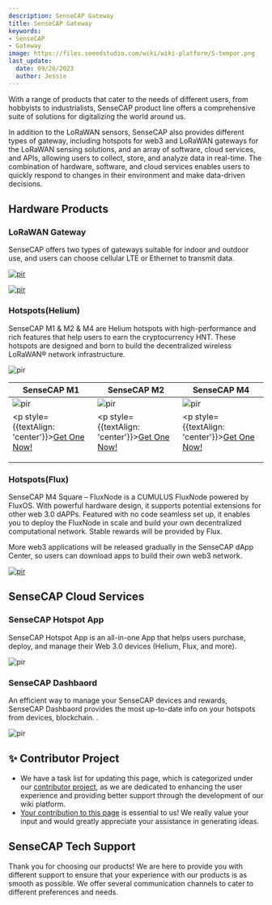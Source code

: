 ```yaml
---
description: SenseCAP Gateway
title: SenseCAP Gateway
keywords:
- SenseCAP
- Gateway
image: https://files.seeedstudio.com/wiki/wiki-platform/S-tempor.png
last_update:
  date: 09/26/2023
  author: Jessie
---
```




With a range of products that cater to the needs of different users, from hobbyists to industrialists, SenseCAP product line offers a comprehensive suite of solutions for digitalizing the world around us.

In addition to the LoRaWAN sensors, SenseCAP also provides different types of gateway, including hotspots for web3 and LoRaWAN gateways for the LoRaWAN sensing solutions, and an array of software, cloud services, and APIs, allowing users to collect, store, and analyze data in real-time. The combination of hardware, software, and cloud services enables users to quickly respond to changes in their environment and make data-driven decisions.






## Hardware Products

### LoRaWAN Gateway

SenseCAP offers two types of gateways suitable for indoor and outdoor use, and users can choose cellular LTE or Ethernet to transmit data.

<p style={{textAlign: 'center'}}><a href="https://www.seeedstudio.com/SenseCAP-Multi-Platform-LoRaWAN-Indoor-Gateway-SX1302-EU868-p-5471.html" target="_blank"><img src="https://sensecap-solution-upload.cdn.seeed.cn/cc/2022/09/029cab35952193f5e1ea3c80fda40937-2.png?x-oss-process=image%2Fformat,webp" alt="pir" width={1000} height="auto" /></a></p>


<p style={{textAlign: 'center'}}><a href="https://www.seeedstudio.com/LoRaWAN-Gateway-EU868-p-4305.html" target="_blank"><img src="https://sensecap-solution-upload.cdn.seeed.cn/cc/2022/09/1ef6149dd438035c41238babee3f27e5-1.png?x-oss-process=image%2Fformat,webp" alt="pir" width={1000} height="auto" /></a></p>

### Hotspots(Helium)


SenseCAP M1 & M2 & M4 are Helium hotspots with high-performance and rich features that help users to earn the cryptocurrency HNT. These hotspots are designed and born to build the decentralized wireless LoRaWAN® network infrastructure.


<p style={{textAlign: 'center'}}><img src="https://files.seeedstudio.com/wiki/SenseCAP/introduction/helium-sensecap6.png" alt="pir" width={1000} height="auto" /></p>

|SenseCAP M1|SenseCAP M2|SenseCAP M4|
|------------------|--------------------------|-----------------------|
|<img src="https://media-cdn.seeedstudio.com/media/catalog/product/cache/bb49d3ec4ee05b6f018e93f896b8a25d/8/6/868ce_4.jpg" alt="pir" width={300} height="auto" />|<img src="https://media-cdn.seeedstudio.com/media/catalog/product/cache/bb49d3ec4ee05b6f018e93f896b8a25d/1/-/1-sensecap-m2-light-hotspot-software-license--first_1_.jpg" alt="pir" width={300} height="auto" />|<img src="https://media-cdn.seeedstudio.com/media/catalog/product/cache/bb49d3ec4ee05b6f018e93f896b8a25d/s/e/sensecap-m4-2.png" alt="pir" width={300} height="auto" />|
|<p style={{textAlign: 'center'}}>[Get One Now!](https://www.seeedstudio.com/SenseCAP-M1-LoRaWAN-Indoor-Gateway-EU868-p-5022.html)</p>|<p style={{textAlign: 'center'}}>[Get One Now!](https://www.seeedstudio.com/SenseCAP-M2-Light-Hotspot-and-Software-License.html)</p>|<p style={{textAlign: 'center'}}>[Get One Now!](https://www.seeedstudio.com/SenseCAP-M4-p-5556.html)</p>|



### Hotspots(Flux)

SenseCAP M4 Square – FluxNode is a CUMULUS FluxNode powered by FluxOS. With powerful hardware design, it supports potential extensions for other web 3.0 dAPPs. Featured with no code seamless set up, it enables you to deploy the FluxNode in scale and build your own decentralized computational network. Stable rewards will be provided by Flux.

More web3 applications will be released gradually in the SenseCAP dApp Center, so users can download apps to build their own web3 network.

<p style={{textAlign: 'center'}}><a href="https://www.seeedstudio.com/SenseCAP-M4-p-5556.html" target="_blank"><img src="https://files.seeedstudio.com/wiki/SenseCAP/introduction/flux-sensecap.png" alt="pir" width={1000} height="auto" /></a></p>

## SenseCAP Cloud Services

### SenseCAP Hotspot App

SenseCAP Hotspot App is an all-in-one App that helps users purchase, deploy, and manage their Web 3.0 devices (Helium, Flux, and more).

<p style={{textAlign: 'center'}}><img src="https://files.seeedstudio.com/wiki/SenseCAP/introduction/hotspot-app.png" alt="pir" width={1000} height="auto" /></p>


### SenseCAP Dashbaord

An efficient way to manage your SenseCAP devices and rewards, SenseCAP Dashbaord provides the most up-to-date info on your hotspots from devices, blockchain. .
<p style={{textAlign: 'center'}}><img src="https://files.seeedstudio.com/wiki/SenseCAP/introduction/dashboard.png" alt="pir" width={1000} height="auto" /></p>

## ✨ Contributor Project

- We have a task list for updating this page, which is categorized under our [contributor project](https://github.com/orgs/Seeed-Studio/projects/6/views/1?pane=issue&itemId=30957479), as we are dedicated to enhancing the user experience and providing better support through the development of our wiki platform.
- [Your contribution to this page](https://github.com/orgs/Seeed-Studio/projects/6/views/1?pane=issue&itemId=33962531) is essential to us! We really value your input and would greatly appreciate your assistance in generating ideas.

## SenseCAP Tech Support

Thank you for choosing our products! We are here to provide you with different support to ensure that your experience with our products is as smooth as possible. We offer several communication channels to cater to different preferences and needs.



<div class="button_tech_support_container">
<a href="https://discord.gg/sensecap" class="button_tech_support_sensecap"></a>
<a href="https://support.sensecapmx.com/portal/en/home" class="button_tech_support_sensecap3"></a>
</div>

<div class="button_tech_support_container">
<a href="mailto:support@sensecapmx.com" class="button_tech_support_sensecap2"></a>
<a href="https://github.com/Seeed-Studio/wiki-documents/discussions/69" class="button_discussion"></a>
</div>
